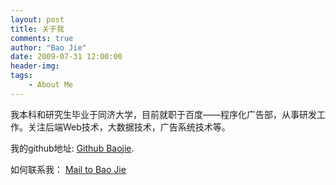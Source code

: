 ```yaml
---
layout: post
title: 关于我
comments: true
author: "Bao Jie"
date: 2009-07-31 12:00:00
header-img: 
tags:
    - About Me
---
```


我本科和研究生毕业于同济大学，目前就职于百度——程序化广告部，从事研发工作。关注后端Web技术，大数据技术，广告系统技术等。

我的github地址: [Github Baojie](https://github.com/jiebaojie).

如何联系我：
[Mail to Bao Jie](mailto:jiebaojiebj@gmail.com)

